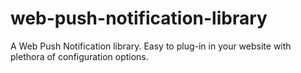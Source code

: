 # web-push-notification-library
A Web Push Notification library. Easy to plug-in in your website with plethora of configuration options.
